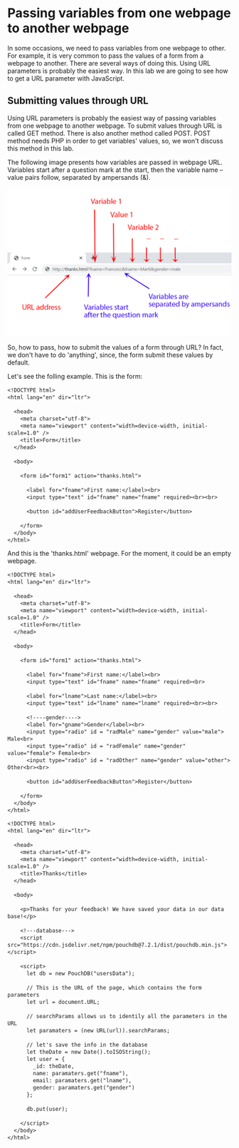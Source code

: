 # Passing variables from one webpage to another webpage

In some occasions, we need to pass variables from one webpage to other. For example, it is very common to pass the values of a form from a webpage to another.
There are several ways of doing this. Using URL parameters is probably the easiest way. In this lab we are going to see how to get a URL parameter with JavaScript.

## Submitting values through URL

Using URL parameters is probably the easiest way of passing variables from one webpage to another webpage. To submit values through URL is called GET method. There is also another method called POST. POST method needs PHP in order to get variables' values, so, we won't discuss this method in this lab.

The following image presents how variables are passed in webpage URL. Variables start after a question mark at the start, then the variable name – value pairs follow, separated by ampersands (&).

![image](https://raw.githubusercontent.com/francescmarti00/dmu-multimedia/master/resources/Passing_Var.png)

So, how to pass, how to submit the values of a form through URL? In fact, we don't have to do 'anything', since, the form submit these values by default.

Let's see the folling example. This is the form:

```JS
<!DOCTYPE html>
<html lang="en" dir="ltr">
  
  <head>
    <meta charset="utf-8">
    <meta name="viewport" content="width=device-width, initial-scale=1.0" />
    <title>Form</title>
  </head>
  
  <body>

    <form id="form1" action="thanks.html">

      <label for="fname">First name:</label><br>
      <input type="text" id="fname" name="fname" required><br><br>
      
      <button id="addUserFeedbackButton">Register</button>

    </form>
  </body>
</html>
```

And this is the 'thanks.html' webpage. For the moment, it could be an empty webpage.


```JS
<!DOCTYPE html>
<html lang="en" dir="ltr">
  
  <head>
    <meta charset="utf-8">
    <meta name="viewport" content="width=device-width, initial-scale=1.0" />
    <title>Form</title>
  </head>
  
  <body>

    <form id="form1" action="thanks.html">

      <label for="fname">First name:</label><br>
      <input type="text" id="fname" name="fname" required><br>

      <label for="lname">Last name:</label><br>
      <input type="text" id="lname" name="lname" required><br><br>

      <!----gender---->
      <label for="gname">Gender</label><br>
      <input type="radio" id = "radMale" name="gender" value="male"> Male<br>
      <input type="radio" id = "radFemale" name="gender" value="female"> Female<br>
      <input type="radio" id = "radOther" name="gender" value="other"> Other<br><br>

      <button id="addUserFeedbackButton">Register</button>

    </form>
  </body>
</html>
```

```JS
<!DOCTYPE html>
<html lang="en" dir="ltr">
  
  <head>
    <meta charset="utf-8">
    <meta name="viewport" content="width=device-width, initial-scale=1.0" />
    <title>Thanks</title>
  </head>
  
  <body>
    
    <p>Thanks for your feedback! We have saved your data in our data base!</p>
    
    <!---database--->
    <script src="https://cdn.jsdelivr.net/npm/pouchdb@7.2.1/dist/pouchdb.min.js"></script>
    
    <script>
      let db = new PouchDB("usersData");
      
      // This is the URL of the page, which contains the form parameters
      let url = document.URL;
      
      // searchParams allows us to identily all the parameters in the URL
      let paramaters = (new URL(url)).searchParams;
      
      // let's save the info in the database
      let theDate = new Date().toISOString();      
      let user = {
        _id: theDate,
        name: paramaters.get("fname"),
        email: paramaters.get("lname"),
        gender: paramaters.get("gender")
      };
      
      db.put(user);
      
    </script>
  </body>
</html>
```
